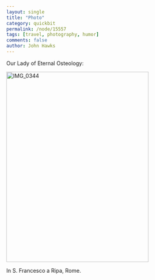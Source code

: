 ```yaml
---
layout: single 
title: "Photo" 
category: quickbit
permalink: /node/15557
tags: [travel, photography, humor] 
comments: false 
author: John Hawks 
---
```


Our Lady of Eternal Osteology:

<div class="middle-picture">
<a href="http://www.flickr.com/photos/johnhawks/5791928818/" title="IMG_0344 by John Hawks, on Flickr"><img src="http://farm3.static.flickr.com/2237/5791928818_679dc6dfe5.jpg" width="374" height="500" alt="IMG_0344"></a>
</div>

In S. Francesco a Ripa, Rome.

